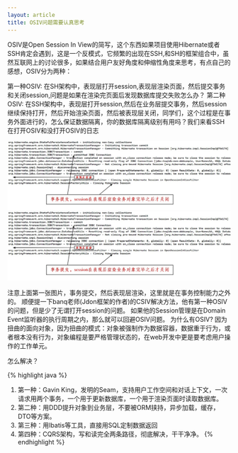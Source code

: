 ```yaml
---
layout: article
title: OSIV问题需要认真思考
---
```


OSIV是Open Session In View的简写，这个东西如果项目使用Hibernate或者SSH肯定会遇到，这是一个反模式，它频繁的出现在SSH,和SH的框架组合中，虽然互联网上的讨论很多，如果结合用户友好角度和伸缩性角度来思考，有点自己的感想，OSIV分为两种：


第一种OSIV: 在SH架构中，表现层打开session,表现层渲染页面，然后提交事务和关闭session,问题是如果在渲染完页面后发现数据库提交失败怎么办？
第二种OSIV: 在SSH架构中，表现层打开session,然后在业务层提交事务，然后session继续保持打开，然后开始渲染页面，然后被表现层关闭，同学们，这个过程是在事务外面进行的，怎么保证数据隔离，你的数据库隔离级别有用吗？我们来看SSH在打开OSIV和没打开OSIV的日志

![osiv 日志](/images/osiv1.jpg)
![osiv 日志](/images/osiv1.jpg)


注意上面第一张图片，事务提交，然后表现层渲染，这里就是在事务控制能力之外的。
顺便提一下banq老师(Jdon框架的作者)的CSIV解决方法，他有第一种OSIV的问题，但是少了无谓打开session的问题。 如果他的Session管理是在Domain Event监听器的执行周期之内，那么就可以回避OSIV问题。
为什么有OSIV?
因为扭曲的面向对象，因为扭曲的模式：对象被强制作为数据容器，数据重于行为，或者根本没有行为，对象编程是要严格管理状态的，在web开发中更是要考虑用户操作的工作单元。

怎么解决？


{% highlight java %}
1. 第一种：Gavin King，发明的Seam，支持用户工作空间和对话上下文，一次请求用两个事务，一个用于更新数据库，一个用于渲染页面时读取数据库。
2. 第二种：用DDD提升对象到业务层，不要被ORM挟持，异步加载，缓存，DTO等方案。
3. 第三种：用Ibatis等工具，直接用SQL定制数据返回
4. 第四种：CQRS架构，写和读完全两条路径，彻底解决，干干净净。
{% endhighlight %}
